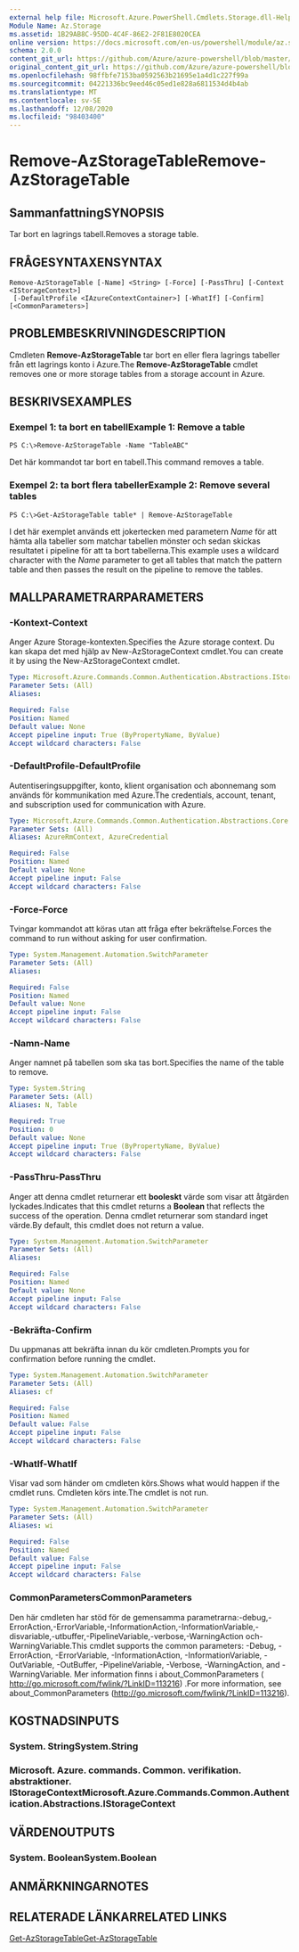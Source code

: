 ```yaml
---
external help file: Microsoft.Azure.PowerShell.Cmdlets.Storage.dll-Help.xml
Module Name: Az.Storage
ms.assetid: 1B29AB8C-95DD-4C4F-86E2-2F81E8020CEA
online version: https://docs.microsoft.com/en-us/powershell/module/az.storage/remove-azstoragetable
schema: 2.0.0
content_git_url: https://github.com/Azure/azure-powershell/blob/master/src/Storage/Storage.Management/help/Remove-AzStorageTable.md
original_content_git_url: https://github.com/Azure/azure-powershell/blob/master/src/Storage/Storage.Management/help/Remove-AzStorageTable.md
ms.openlocfilehash: 98ffbfe7153ba0592563b21695e1a4d1c227f99a
ms.sourcegitcommit: 04221336bc9eed46c05ed1e828a6811534d4b4ab
ms.translationtype: MT
ms.contentlocale: sv-SE
ms.lasthandoff: 12/08/2020
ms.locfileid: "98403400"
---
```

# <span data-ttu-id="a519b-101">Remove-AzStorageTable</span><span class="sxs-lookup"><span data-stu-id="a519b-101">Remove-AzStorageTable</span></span>

## <span data-ttu-id="a519b-102">Sammanfattning</span><span class="sxs-lookup"><span data-stu-id="a519b-102">SYNOPSIS</span></span>
<span data-ttu-id="a519b-103">Tar bort en lagrings tabell.</span><span class="sxs-lookup"><span data-stu-id="a519b-103">Removes a storage table.</span></span>

## <span data-ttu-id="a519b-104">FRÅGESYNTAXEN</span><span class="sxs-lookup"><span data-stu-id="a519b-104">SYNTAX</span></span>

```
Remove-AzStorageTable [-Name] <String> [-Force] [-PassThru] [-Context <IStorageContext>]
 [-DefaultProfile <IAzureContextContainer>] [-WhatIf] [-Confirm] [<CommonParameters>]
```

## <span data-ttu-id="a519b-105">PROBLEMBESKRIVNING</span><span class="sxs-lookup"><span data-stu-id="a519b-105">DESCRIPTION</span></span>
<span data-ttu-id="a519b-106">Cmdleten **Remove-AzStorageTable** tar bort en eller flera lagrings tabeller från ett lagrings konto i Azure.</span><span class="sxs-lookup"><span data-stu-id="a519b-106">The **Remove-AzStorageTable** cmdlet removes one or more storage tables from a storage account in Azure.</span></span>

## <span data-ttu-id="a519b-107">BESKRIVS</span><span class="sxs-lookup"><span data-stu-id="a519b-107">EXAMPLES</span></span>

### <span data-ttu-id="a519b-108">Exempel 1: ta bort en tabell</span><span class="sxs-lookup"><span data-stu-id="a519b-108">Example 1: Remove a table</span></span>
```
PS C:\>Remove-AzStorageTable -Name "TableABC"
```

<span data-ttu-id="a519b-109">Det här kommandot tar bort en tabell.</span><span class="sxs-lookup"><span data-stu-id="a519b-109">This command removes a table.</span></span>

### <span data-ttu-id="a519b-110">Exempel 2: ta bort flera tabeller</span><span class="sxs-lookup"><span data-stu-id="a519b-110">Example 2: Remove several tables</span></span>
```
PS C:\>Get-AzStorageTable table* | Remove-AzStorageTable
```

<span data-ttu-id="a519b-111">I det här exemplet används ett jokertecken med parametern *Name* för att hämta alla tabeller som matchar tabellen mönster och sedan skickas resultatet i pipeline för att ta bort tabellerna.</span><span class="sxs-lookup"><span data-stu-id="a519b-111">This example uses a wildcard character with the *Name* parameter to get all tables that match the pattern table and then passes the result on the pipeline to remove the tables.</span></span>

## <span data-ttu-id="a519b-112">MALLPARAMETRAR</span><span class="sxs-lookup"><span data-stu-id="a519b-112">PARAMETERS</span></span>

### <span data-ttu-id="a519b-113">-Kontext</span><span class="sxs-lookup"><span data-stu-id="a519b-113">-Context</span></span>
<span data-ttu-id="a519b-114">Anger Azure Storage-kontexten.</span><span class="sxs-lookup"><span data-stu-id="a519b-114">Specifies the Azure storage context.</span></span>
<span data-ttu-id="a519b-115">Du kan skapa det med hjälp av New-AzStorageContext cmdlet.</span><span class="sxs-lookup"><span data-stu-id="a519b-115">You can create it by using the New-AzStorageContext cmdlet.</span></span>

```yaml
Type: Microsoft.Azure.Commands.Common.Authentication.Abstractions.IStorageContext
Parameter Sets: (All)
Aliases:

Required: False
Position: Named
Default value: None
Accept pipeline input: True (ByPropertyName, ByValue)
Accept wildcard characters: False
```

### <span data-ttu-id="a519b-116">-DefaultProfile</span><span class="sxs-lookup"><span data-stu-id="a519b-116">-DefaultProfile</span></span>
<span data-ttu-id="a519b-117">Autentiseringsuppgifter, konto, klient organisation och abonnemang som används för kommunikation med Azure.</span><span class="sxs-lookup"><span data-stu-id="a519b-117">The credentials, account, tenant, and subscription used for communication with Azure.</span></span>

```yaml
Type: Microsoft.Azure.Commands.Common.Authentication.Abstractions.Core.IAzureContextContainer
Parameter Sets: (All)
Aliases: AzureRmContext, AzureCredential

Required: False
Position: Named
Default value: None
Accept pipeline input: False
Accept wildcard characters: False
```

### <span data-ttu-id="a519b-118">-Force</span><span class="sxs-lookup"><span data-stu-id="a519b-118">-Force</span></span>
<span data-ttu-id="a519b-119">Tvingar kommandot att köras utan att fråga efter bekräftelse.</span><span class="sxs-lookup"><span data-stu-id="a519b-119">Forces the command to run without asking for user confirmation.</span></span>

```yaml
Type: System.Management.Automation.SwitchParameter
Parameter Sets: (All)
Aliases:

Required: False
Position: Named
Default value: None
Accept pipeline input: False
Accept wildcard characters: False
```

### <span data-ttu-id="a519b-120">-Namn</span><span class="sxs-lookup"><span data-stu-id="a519b-120">-Name</span></span>
<span data-ttu-id="a519b-121">Anger namnet på tabellen som ska tas bort.</span><span class="sxs-lookup"><span data-stu-id="a519b-121">Specifies the name of the table to remove.</span></span>

```yaml
Type: System.String
Parameter Sets: (All)
Aliases: N, Table

Required: True
Position: 0
Default value: None
Accept pipeline input: True (ByPropertyName, ByValue)
Accept wildcard characters: False
```

### <span data-ttu-id="a519b-122">-PassThru</span><span class="sxs-lookup"><span data-stu-id="a519b-122">-PassThru</span></span>
<span data-ttu-id="a519b-123">Anger att denna cmdlet returnerar ett **booleskt** värde som visar att åtgärden lyckades.</span><span class="sxs-lookup"><span data-stu-id="a519b-123">Indicates that this cmdlet returns a **Boolean** that reflects the success of the operation.</span></span>
<span data-ttu-id="a519b-124">Denna cmdlet returnerar som standard inget värde.</span><span class="sxs-lookup"><span data-stu-id="a519b-124">By default, this cmdlet does not return a value.</span></span>

```yaml
Type: System.Management.Automation.SwitchParameter
Parameter Sets: (All)
Aliases:

Required: False
Position: Named
Default value: None
Accept pipeline input: False
Accept wildcard characters: False
```

### <span data-ttu-id="a519b-125">-Bekräfta</span><span class="sxs-lookup"><span data-stu-id="a519b-125">-Confirm</span></span>
<span data-ttu-id="a519b-126">Du uppmanas att bekräfta innan du kör cmdleten.</span><span class="sxs-lookup"><span data-stu-id="a519b-126">Prompts you for confirmation before running the cmdlet.</span></span>

```yaml
Type: System.Management.Automation.SwitchParameter
Parameter Sets: (All)
Aliases: cf

Required: False
Position: Named
Default value: False
Accept pipeline input: False
Accept wildcard characters: False
```

### <span data-ttu-id="a519b-127">-WhatIf</span><span class="sxs-lookup"><span data-stu-id="a519b-127">-WhatIf</span></span>
<span data-ttu-id="a519b-128">Visar vad som händer om cmdleten körs.</span><span class="sxs-lookup"><span data-stu-id="a519b-128">Shows what would happen if the cmdlet runs.</span></span>
<span data-ttu-id="a519b-129">Cmdleten körs inte.</span><span class="sxs-lookup"><span data-stu-id="a519b-129">The cmdlet is not run.</span></span>

```yaml
Type: System.Management.Automation.SwitchParameter
Parameter Sets: (All)
Aliases: wi

Required: False
Position: Named
Default value: False
Accept pipeline input: False
Accept wildcard characters: False
```

### <span data-ttu-id="a519b-130">CommonParameters</span><span class="sxs-lookup"><span data-stu-id="a519b-130">CommonParameters</span></span>
<span data-ttu-id="a519b-131">Den här cmdleten har stöd för de gemensamma parametrarna:-debug,-ErrorAction,-ErrorVariable,-InformationAction,-InformationVariable,-disvariable,-utbuffer,-PipelineVariable,-verbose,-WarningAction och-WarningVariable.</span><span class="sxs-lookup"><span data-stu-id="a519b-131">This cmdlet supports the common parameters: -Debug, -ErrorAction, -ErrorVariable, -InformationAction, -InformationVariable, -OutVariable, -OutBuffer, -PipelineVariable, -Verbose, -WarningAction, and -WarningVariable.</span></span> <span data-ttu-id="a519b-132">Mer information finns i about_CommonParameters ( http://go.microsoft.com/fwlink/?LinkID=113216) .</span><span class="sxs-lookup"><span data-stu-id="a519b-132">For more information, see about_CommonParameters (http://go.microsoft.com/fwlink/?LinkID=113216).</span></span>

## <span data-ttu-id="a519b-133">KOSTNADS</span><span class="sxs-lookup"><span data-stu-id="a519b-133">INPUTS</span></span>

### <span data-ttu-id="a519b-134">System. String</span><span class="sxs-lookup"><span data-stu-id="a519b-134">System.String</span></span>

### <span data-ttu-id="a519b-135">Microsoft. Azure. commands. Common. verifikation. abstraktioner. IStorageContext</span><span class="sxs-lookup"><span data-stu-id="a519b-135">Microsoft.Azure.Commands.Common.Authentication.Abstractions.IStorageContext</span></span>

## <span data-ttu-id="a519b-136">VÄRDEN</span><span class="sxs-lookup"><span data-stu-id="a519b-136">OUTPUTS</span></span>

### <span data-ttu-id="a519b-137">System. Boolean</span><span class="sxs-lookup"><span data-stu-id="a519b-137">System.Boolean</span></span>

## <span data-ttu-id="a519b-138">ANMÄRKNINGAR</span><span class="sxs-lookup"><span data-stu-id="a519b-138">NOTES</span></span>

## <span data-ttu-id="a519b-139">RELATERADE LÄNKAR</span><span class="sxs-lookup"><span data-stu-id="a519b-139">RELATED LINKS</span></span>

[<span data-ttu-id="a519b-140">Get-AzStorageTable</span><span class="sxs-lookup"><span data-stu-id="a519b-140">Get-AzStorageTable</span></span>](./Get-AzStorageTable.md)

